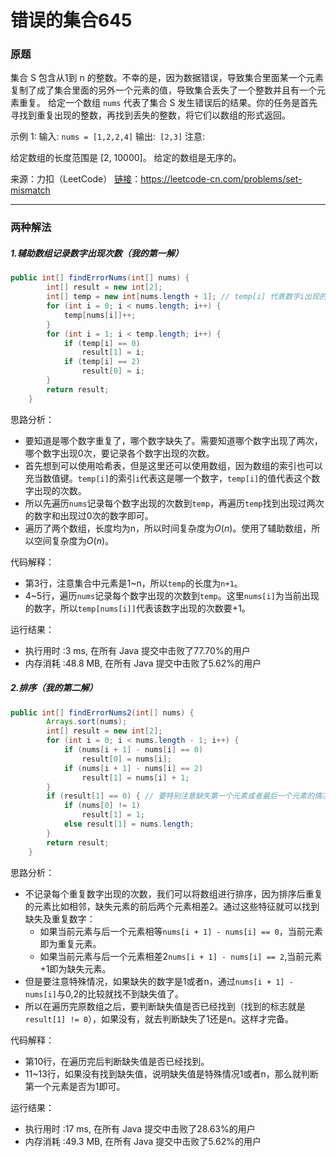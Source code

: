 # 错误的集合645

### 原题

集合 S 包含从1到 n 的整数。不幸的是，因为数据错误，导致集合里面某一个元素复制了成了集合里面的另外一个元素的值，导致集合丢失了一个整数并且有一个元素重复。
给定一个数组 `nums` 代表了集合 S 发生错误后的结果。你的任务是首先寻找到重复出现的整数，再找到丢失的整数，将它们以数组的形式返回。

示例 1:
输入: `nums = [1,2,2,4]`
输出:` [2,3]`
注意:

给定数组的长度范围是 [2, 10000]。
给定的数组是无序的。

来源：力扣（LeetCode）
[链接](https://leetcode-cn.com/problems/set-mismatch)：https://leetcode-cn.com/problems/set-mismatch

----

### 两种解法

##### 1.辅助数组记录数字出现次数（我的第一解）

```java
public int[] findErrorNums(int[] nums) {
        int[] result = new int[2];
        int[] temp = new int[nums.length + 1]; // temp[i] 代表数字i出现的次数, 注意集合中元素是1~n，所以temp的长度为n+1
        for (int i = 0; i < nums.length; i++) {
            temp[nums[i]]++;
        }
        for (int i = 1; i < temp.length; i++) {
            if (temp[i] == 0)
                result[1] = i;
            if (temp[i] == 2)
                result[0] = i;
        }
        return result;
    }
```

思路分析：

* 要知道是哪个数字重复了，哪个数字缺失了。需要知道哪个数字出现了两次，哪个数字出现0次，要记录各个数字出现的次数。
* 首先想到可以使用哈希表，但是这里还可以使用数组，因为数组的索引也可以充当数值键。`temp[i]`的索引`i`代表这是哪一个数字，`temp[i]`的值代表这个数字出现的次数。
* 所以先遍历`nums`记录每个数字出现的次数到`temp`，再遍历`temp`找到出现过两次的数字和出现过0次的数字即可。
* 遍历了两个数组，长度均为n，所以时间复杂度为$O(n)$。使用了辅助数组，所以空间复杂度为$O(n)$。

代码解释：

* 第3行，注意集合中元素是1~n，所以`temp`的长度为`n+1`。
* 4~5行，遍历`nums`记录每个数字出现的次数到`temp`。这里`nums[i]`为当前出现的数字，所以`temp[nums[i]]`代表该数字出现的次数要+1。

运行结果：
* 执行用时 :3 ms, 在所有 Java 提交中击败了77.70%的用户
* 内存消耗 :48.8 MB, 在所有 Java 提交中击败了5.62%的用户

##### 2.排序（我的第二解）

```java
public int[] findErrorNums2(int[] nums) {
        Arrays.sort(nums);
        int[] result = new int[2];
        for (int i = 0; i < nums.length - 1; i++) {
            if (nums[i + 1] - nums[i] == 0)
                result[0] = nums[i];
            if (nums[i + 1] - nums[i] == 2)
                result[1] = nums[i] + 1;
        }
        if (result[1] == 0) { // 要特别注意缺失第一个元素或者最后一个元素的情况， 这两种情况都会使得result[1]为初始值0
            if (nums[0] != 1)
                result[1] = 1;
            else result[1] = nums.length;
        }
        return result;
    }
```

思路分析：

* 不记录每个重复数字出现的次数，我们可以将数组进行排序，因为排序后重复的元素比如相邻，缺失元素的前后两个元素相差2。通过这些特征就可以找到缺失及重复数字：
    * 如果当前元素与后一个元素相等`nums[i + 1] - nums[i] == 0`，当前元素即为重复元素。
    * 如果当前元素与后一个元素相差2`nums[i + 1] - nums[i] == 2`,当前元素+1即为缺失元素。
* 但是要注意特殊情况，如果缺失的数字是1或者n，通过`nums[i + 1] - nums[i]`与0,2的比较就找不到缺失值了。
* 所以在遍历完原数组之后，要判断缺失值是否已经找到（找到的标志就是`result[1] != 0`），如果没有，就去判断缺失了1还是n。这样才完备。

代码解释：

* 第10行，在遍历完后判断缺失值是否已经找到。
* 11~13行，如果没有找到缺失值，说明缺失值是特殊情况1或者n，那么就判断第一个元素是否为1即可。

运行结果：
* 执行用时 :17 ms, 在所有 Java 提交中击败了28.63%的用户
* 内存消耗 :49.3 MB, 在所有 Java 提交中击败了5.62%的用户